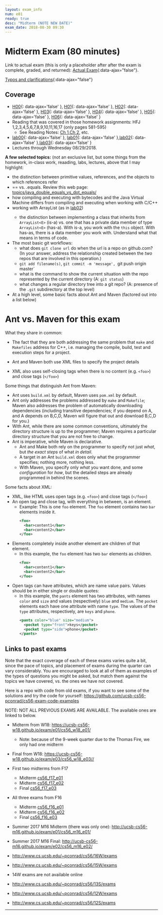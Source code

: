 ```yaml
---
layout: exam_info
num: e01
ready: true
desc: "Midterm (NOTE NEW DATE)"
exam_date: 2018-08-30 09:30
---
```



<div style="display:none;">  http://ucsb-cs56-m18.github.io/exam/e01
</div>

# Midterm Exam (80 minutes)

Link to actual exam (this is only a placeholder after after the exam is complete, graded,
and returned): [Actual Exam](cs56_m18_e01/){:data-ajax="false"}.

[Typos and clarifications](typos){:data-ajax="false"}


## Coverage


* [H00](/hwk/h00){: data-ajax='false' }, [H01](/hwk/h01/){: data-ajax='false' }, [H02](/hwk/h02/){: data-ajax='false' }, [H03](/hwk/h03/){: data-ajax='false' }, [H04](/hwk/h04/){: data-ajax='false' }, [H05](/hwk/h05/){: data-ajax='false' }, [H06](/hwk/h06/){: data-ajax='false' }
* Reading that was covered in those homework assignments:
   HFJ 1,2,3,4,5,6,7,8,9,10,11,16,17 (only pages 581-595)
   * See Reading Notes: [Ch 1](https://ucsb-cs56-pconrad.github.io/hfj/HFJ_Chapter_1/),[Ch 2](https://ucsb-cs56-pconrad.github.io/hfj/HFJ_Chapter_2/), etc.
* [lab00](/lab/lab00/){: data-ajax='false' }, [lab01](/lab/lab01/){: data-ajax='false' },[lab02](/lab/lab02/){: data-ajax='false' },[lab03](/lab/lab03/){: data-ajax='false' }
* Lectures through Wednesday 08/29/2018.

**A few selected topics:** (not an exclusive list, but some things from the homework, in-class work, reaading, labs, lectures, above that I may highlight:

* the distinction between primitive values, references, and the objects to which references refer
* == vs. .equals.  Review this web page: [topics/java_double_equals_vs_dot_equals/](https://ucsb-cs56-pconrad.github.io/topics/java_double_equals_vs_dot_equals/)
* how compiling and executing with bytecodes and the Java Virtual Machine differs from compiling and executing when working with C/C++
* working with ArrayList<E> (as in [lab02](/lab/lab02))
     * the distinction between implementing a class that inherits from `ArrayList<E>` (is-a) vs. one that has a private data member of type `ArrayList<E>` (has-a).    With is-a, you work with the `this` object.  With has-as, there is a data member you work with.  Understand what that means in terms of code.
* The most basic git workflows:
    * what does `git clone url` do when the url is a repo on github.com? (In your answer, address the relationship created
       between the *two* repos that are involved in this operation.) 
    * `git add filename(s)`, `git commit -m 'message', `git push origin master`
    * what is the command to show the current situation with the repo represented by the current directory (A: `git status`)
    * what changes a regular directory tree into a git repo? (A: presence of the `.git` subdirectory at the top level)
* At a high level, some basic facts about Ant and Maven (factored out into a list below)

# Ant vs. Maven for this exam

What they share in common: 
* The fact that they are both addressing the same problem that `make` and `Makefiles` address for C++, i.e. managing the compile, build, test and execution steps for a project.
* Ant and Maven both use XML files to specify the project details


   
   
* XML also uses self-closing tags when there is no content (e.g. `<foo>`) and close tags (`</foo>`)


Some things that distinguish Ant from Maven:
* Ant uses `build.xml` by default, Maven uses `pom.xml` by  default.
* Ant only addresses the problems addressed by `make` and `Makefile`; Maven also addresses the problem of automatically downloading dependencies (including transitive dependencies; if you depend on A, and A depends on B,C,D, Maven will figure that out and download B,C,D for you.)
* With Ant, while there are some common conventions, ultimately the directory structure is up to the programmer; Maven requires a particular directory structure that you are not free to change.
* Ant is imperative, while Maven is declarative.
   * Ant and Make both rely on the programmer to specify not just *what*, but *the exact steps* of what *in detail*.  
   * A target in an Ant `build.xml` does only what the programmer specifies; nothing more, nothing less.   
   * With Maven, you specify only *what* you want done, and some *configuration* for *how*, but the detailed steps are already programmed in behind the scenes. 
    
Some facts about XML:

* XML, like HTML uses open tags (e.g. `<foo>`) and close tags (`</foo>`)
* An open tag and close tag, with everything in between, is an element.
   * Example: This is one `foo` element.  The `foo` element contains two `bar` elements inside it.  
      ```xml
      <foo>
        <bar>content1</bar>
        <bar>content2</bar>
      </foo>
      ```
* Elements completely inside another element are children of that element. 
   * In this example, the `foo` element has two `bar` elements as children.
      ```xml
      <foo>
        <bar>content1</bar>
        <bar>content2</bar>
      </foo>
      ```      
* Open tags can have attributes, which are name value pairs.  Values should be in either single or double quotes:
   * In this example, the `pants` element has two attributes, with names `color` and `size` and values (respectively) `blue` and `medium`.   The `pocket` elements each have one attribute with name `type`.   The values of the `type` attributes, respectively, are `keys` and `phone`.
      ```xml
      <pants color="blue" size="medium">
        <pocket type="front">keys</pocket>
        <pocket type="side">phone</pocket>
      </pants>
      ```          
## Links to past exams

Note that the exact coverage of each of these exams varies quite a bit, since the pace of topics, and placement of exams during the quarter can vary considerably.  You are encouraged to look at all of them as examples of the types of questions you might be asked, but
match them against the topics we have covered, vs. the ones we have not covered.

Here is a repo with code from old exams, if you want to see some of the solutions and try the code for yourself: <https://github.com/ucsb-cs56-pconrad/cs56-exam-code-examples>

NOTE: NOT ALL PREVIOUS EXAMS ARE AVAILABLE.    The available ones are linked to below.

* Midterm from W18: <https://ucsb-cs56-w18.github.io/exam/e01/cs56_w18_e01/>
   * Note: because of the 9-week quarter due to the Thomas Fire, we only had one midterm
* Final from W18: <https://ucsb-cs56-w18.github.io/exam/e03/cs56_w18_e03//>

* First two midterms from F17
    * Midterm [cs56_f17_e01](http://ucsb-cs56-f17.github.io/exam/e01/cs56_f17_e01/)
    * Midterm [cs56_f17_e02](http://ucsb-cs56-f17.github.io/exam/e02/cs56_f17_e02/)
    * Final [cs56_f17_e03](http://ucsb-cs56-f17.github.io/exam/e03/cs56_f17_e03/)	
* All three exams from F16
    * Midterm [cs56_f16_e01](http://ucsb-cs56-f16.github.io/exam/e01/cs56_f16_e01/)
    * Midterm [cs56_f16_e02](http://ucsb-cs56-f16.github.io/exam/e01/cs56_f16_e02/)
    * Final [cs56_f16_e03](http://ucsb-cs56-f16.github.io/cs56_f16_e03/)
* Summer 2017 M16 Midterm (there was only one): <http://ucsb-cs56-m16.github.io/exam/e01/cs56_m16_e01/>
* Summer 2017 M16 Final: <http://ucsb-cs56-m16.github.io/exam/e02/cs56_m16_e02/>
* <http://www.cs.ucsb.edu/~pconrad/cs56/16W/exams> 
* <http://www.cs.ucsb.edu/~pconrad/cs56/15W/exams>
* 14W exams are not available online
* <http://www.cs.ucsb.edu/~pconrad/cs56/13S/exams>
* <http://www.cs.ucsb.edu/~pconrad/cs56/12W/exams>
* <http://www.cs.ucsb.edu/~pconrad/cs56/12S/exams>


---

<div style="display:none;">  http://ucsb-cs56-m18.github.io/exam/e01 </div>
